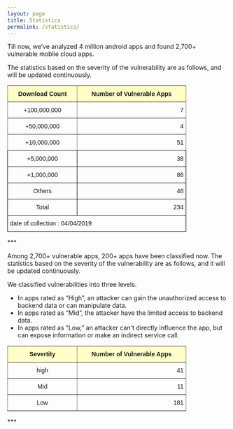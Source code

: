 ```yaml
---
layout: page
title: Statistics
permalink: /statistics/
---
```


Till now, we’ve analyzed 4 million android apps and found 2,700+ vulnerable moblie cloud apps.

The statistics based on the severity of the vulnerability are as follows, and will be updated continuously.

<style type="text/css">
.tg  {border-collapse:collapse;border-spacing:0;}
.tg td{font-family:Arial, sans-serif;font-size:14px;padding:10px 5px;border-style:solid;border-width:1px;overflow:hidden;word-break:normal;border-color:black;}
.tg th{font-family:Arial, sans-serif;font-size:14px;font-weight:normal;padding:10px 5px;border-style:solid;border-width:1px;overflow:hidden;word-break:normal;border-color:black;}
.tg .tg-baqh{text-align:center;vertical-align:top}
.tg .tg-c3ow{border-color:inherit;text-align:center;vertical-align:top}
.tg .tg-lqy6{text-align:right;vertical-align:top}
.tg .tg-py60{font-weight:bold;background-color:#ffffc7;border-color:inherit;text-align:center;vertical-align:top}
.tg .tg-dvpl{border-color:inherit;text-align:right;vertical-align:top}
</style>
<table class="tg" style="undefined;table-layout: fixed; width: 409px">
<colgroup>
<col style="width: 160px">
<col style="width: 250px">
</colgroup>
  <tr>
    <th class="tg-py60">Download Count</th>
    <th class="tg-py60">Number of Vulnerable Apps</th>
  </tr>
  <tr>
    <td class="tg-c3ow">+100,000,000</td>
    <td class="tg-dvpl">7</td>
  </tr>
  <tr>
    <td class="tg-c3ow">+50,000,000</td>
    <td class="tg-dvpl">4</td>
  </tr>
  <tr>
    <td class="tg-c3ow">+10,000,000</td>
    <td class="tg-dvpl">51</td>
  </tr>
  <tr>
    <td class="tg-baqh">+5,000,000</td>
    <td class="tg-lqy6">38</td>
  </tr>
  <tr>
    <td class="tg-baqh">+1,000,000</td>
    <td class="tg-lqy6">86</td>
  </tr>
  <tr>
    <td class="tg-baqh">Others</td>
    <td class="tg-lqy6">48</td>
  </tr>
  <tr>
  <td class="tg-baqh">Total</td>
  <td class="tg-lqy6">234</td>
</tr>
<tr>
  <td class="tg-z6qf" colspan="2">date of collection : 04/04/2019</td>
</tr>
</table>
***

Among 2,700+ vulnerable apps, 200+ apps have been classified now. The statistics based on the severity of the vulnerability are as follows, and it will be updated continuously.

We classified vulnerabilities into three levels.
- In apps rated as “High”, an attacker can gain the unauthorized access to backend data or can manipulate data.
- In apps rated as “Mid”, the attacker have the limited access to backend data.
- In apps rated as “Low,” an attacker can't directly influence the app, but can expose information or make an indirect service call.


<style type="text/css">
.tg  {border-collapse:collapse;border-spacing:0;}
.tg td{font-family:Arial, sans-serif;font-size:14px;padding:10px 5px;border-style:solid;border-width:1px;overflow:hidden;word-break:normal;border-color:black;}
.tg th{font-family:Arial, sans-serif;font-size:14px;font-weight:normal;padding:10px 5px;border-style:solid;border-width:1px;overflow:hidden;word-break:normal;border-color:black;}
.tg .tg-c3ow{border-color:inherit;text-align:center;vertical-align:top}
.tg .tg-py60{font-weight:bold;background-color:#ffffc7;border-color:inherit;text-align:center;vertical-align:top}
.tg .tg-dvpl{border-color:inherit;text-align:right;vertical-align:top}
</style>
<table class="tg" style="undefined;table-layout: fixed; width: 409px">
<colgroup>
<col style="width: 160px">
<col style="width: 250px">
</colgroup>
  <tr>
    <th class="tg-py60">Severtity</th>
    <th class="tg-py60">Number of Vulnerable Apps</th>
  </tr>
  <tr>
    <td class="tg-c3ow">high</td>
    <td class="tg-dvpl">41</td>
  </tr>
  <tr>
    <td class="tg-c3ow">Mid</td>
    <td class="tg-dvpl">11</td>
  </tr>
  <tr>
    <td class="tg-c3ow">Low</td>
    <td class="tg-dvpl">181</td>
  </tr>
</table>
***


